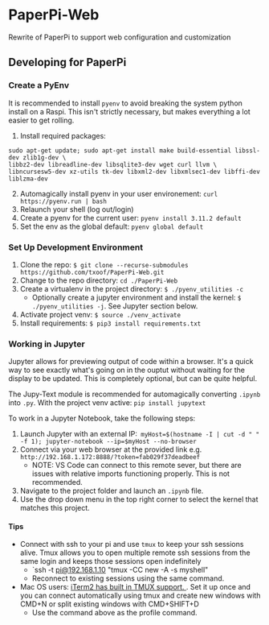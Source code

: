# PaperPi-Web

Rewrite of PaperPi to support web configuration and customization

## Developing for PaperPi

### Create a PyEnv

It is recommended to install `pyenv` to avoid breaking the system python install on a Raspi. This isn't strictly necessary, but makes everything a lot easier to get rolling.

1. Install required packages: 
```
sudo apt-get update; sudo apt-get install make build-essential libssl-dev zlib1g-dev \
libbz2-dev libreadline-dev libsqlite3-dev wget curl llvm \
libncursesw5-dev xz-utils tk-dev libxml2-dev libxmlsec1-dev libffi-dev liblzma-dev
```
2. Automagically install pyenv in your user environement: `curl https://pyenv.run | bash`
2. Relaunch your shell (log out/login)
3. Create a pyenv for the current user: `pyenv install 3.11.2 default`
4. Set the env as the global default: `pyenv global default`


### Set Up Development Environment

1. Clone the repo: `$ git clone --recurse-submodules https://github.com/txoof/PaperPi-Web.git`
2. Change to the repo directory: `cd ./PaperPi-Web`
2. Create a virtualenv in the project directory: `$ ./pyenv_utilities -c`
    - Optionally create a jupyter environment and install the kernel: `$ ./pyenv_utilities -j`. See Jupyter section below.
4. Activate project venv: `$ source ./venv_activate`
5. Install requirements: `$ pip3 install requirements.txt`

### Working in Jupyter

Jupyter allows for previewing output of code within a browser. It's a quick way to see exactly what's going on in the ouptut without waiting for the display to be updated. This is completely optional, but can be quite helpful.

The Jupy-Text module is recommended for automagically converting `.ipynb` into `.py`. With the project venv active: `pip install jupytext`

To work in a Jupyter Notebook, take the following steps:

1. Launch Jupyter with an external IP:` myHost=$(hostname -I | cut -d " " -f 1); jupyter-notebook --ip=$myHost --no-browser`
2. Connect via your web browser at the provided link e.g. `http://192.168.1.172:8888/?token=fab029f37deadbeef`
    - NOTE: VS Code can connect to this remote sever, but there are issues with relative imports functioning properly. This is not recommended.
3. Navigate to the project folder and launch an `.ipynb` file. 
4. Use the drop down menu in the top right corner to select the kernel that matches this project.

#### Tips

- Connect with ssh to your pi and use `tmux` to keep your ssh sessions alive. Tmux allows you to open multiple remote ssh sessions from the same login and keeps those sessions open indefinitely
    - `ssh -t  pi@192.168.1.10 "tmux -CC new -A -s myshell"
    - Reconnect to existing sessions using the same command.
- Mac OS users: [iTerm2 has built in TMUX support. ](https://iterm2.com/documentation-tmux-integration.html). Set it up once and you can connect automatically using tmux and create new windows with CMD+N or split existing windows with CMD+SHIFT+D
    - Use the command above as the profile command.

